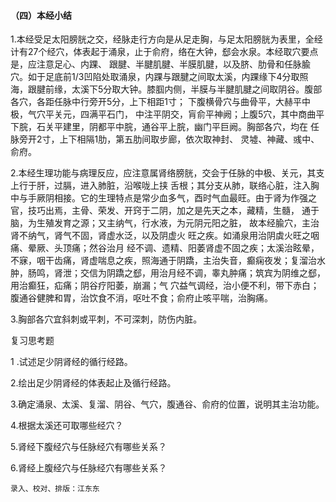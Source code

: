 #### （四）本经小结

1.本经受足太阳膀胱之交，经脉走行方向是从足走胸，与足太阳膀胱为表里，全经计有27个经穴，体表起于涌泉，止于俞府，络在大钟，郄会水泉。本经取穴要点是，应注意足心、内踝、 跟腱、半腱肌腱、半膜肌腱，以及脐、肋骨和任脉腧穴。如于足底前1/3凹陷处取涌泉，内踝与跟腱之间取太溪，内踝缘下4分取照海，跟腱前缘，太溪下5分取大钟。膝腘内侧，半膜与半腱肌腱之间取阴谷。腹部各穴，各距任脉中行旁开5分，上下相距1寸； 下腹横骨穴与曲骨平，大赫平中极，气穴平关元，四满平石门， 中注平阴交，肓俞平神阙；上腹5穴，其中商曲平下脘，石关平建里，阴都平中脘，通谷平上脘，幽门平巨阙。胸部各穴，均在 任脉旁开2寸，上下相隔1肋，第五肋间取步廊，依次取神封、 灵墟、神藏、彧中、俞府。

2.本经生理功能与病理反应，应注意属肾络膀胱，交会于任脉的中极、关元，其支上行于肝，过膈，进入肺脏，沿喉咙上挟 舌根；其分支从肺，联络心脏，注入胸中与手厥阴相接。它的生理特点是常少血多气，酉时气血最旺。由于肾为作强之官，技巧出焉，主骨、荣发、开窍于二阴，加之是先天之本，藏精，生髓， 通于脑，为生殖发育之源；又主纳气，行水液，为元阴元阳之脏， 故本经腧穴，主治肾不纳气，肾气不固，肾虚水泛，以及阴虚火 旺之疾。如涌泉用治阴虡火旺之咽痛、晕厥、头顶痛；然谷治月 经不调、遗精、阳萎肾虚不固之疾；太溪治眩晕，不寐，咽干齿痛，肾虚喘息之疾，照海通于阴蹻，主治失音，癫痫夜发；复溜治水肿，肠鸣，肾泄；交信为阴蹻之郄，用治月经不调，睾丸肿痛；筑宾为阴维之郄，用治癫狂，疝痛；阴谷疗阳萎，崩漏；气 穴益气调经，治小便不利，带下赤白；腹通谷健脾和胃，治饮食不消，呕吐不食；俞府止咳平喘，治胸痛。

3.胸部各穴宜斜刺或平刺，不可深刺，防伤内脏。

复习思考题

1 .试述足少阴肾经的循行经路。

2.绘出足少阴肾经的体表起止及循行经路。

3.确定涌泉、太溪、复溜、阴谷、气穴，腹通谷、俞府的位置，说明其主治功能。

4.根据太溪还可取哪些经穴？

5.肾经下腹经穴与任脉经穴有哪些关系？

6.肾经上腹经穴与任脉经穴有哪些关系？

```
录入、校对、排版：江东东
```